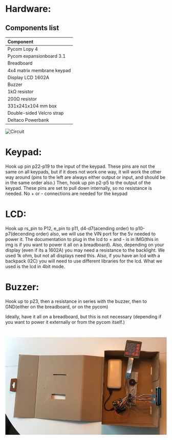 # Hardware:
## Components list
|Component  |
|:---------------|
|Pycom Lopy 4|
|Pycom expansionboard 3.1|
|Breadboard|
|4x4 matrix membrane keypad|
|Display LCD 1602A|
|Buzzer|
|1kΩ resistor|
|200Ω resistor|
|331x241x104 mm box|
|Double-sided Velcro strap|
|Deltaco Powerbank|

![Circuit](/img/Skärmbild__309_.png "Circuit")


# Keypad: 
Hook up pin p22-p19 to the input of the keypad. These pins are not the same on all keypads, but if it does not 
work one way, it will work the other way around (pins to the left are always either output or input, and should be in the same order also.) Then, hook up pin p2-p5 to the output of the keypad. These pins are set to pull down internally, so no resistance is needed. No + or - connections are needed for the keypad

# LCD: 
Hook up rs_pin to P12, e_pin to p11, d4-d7(acending order) to p10-p7(decending order)
also, we will use the VIN port for the 5v needed to power it. The documentation to plug in the lcd to + and - is in IMG(this in img is if you want to power it all on a breadboard). Also, depending on your display (even if its a 1602A) you may need a resistance to the backlight. We used 1k ohm, but not all displays need this. Also, if you have an lcd with a backpack (I2C) you will need to use different libraries for the lcd. What we used is the lcd in 4bit mode.

# Buzzer: 
Hook up to p23, then a resistance in series with the buzzer, then to GND(either on the breadboard, or on the pycom)

Ideally, have it all on a breadboard, but this is not necessary (depending if you want to power it externally or from the pycom itself.)
#  
<img src="/img/271528041_3225245217705893_4015178971633209379_n.jpg" width="900"> <br>
